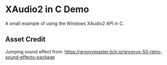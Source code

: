 XAudio2 in C Demo
=================

A small example of using the Windows XAudio2 API in C.

Asset Credit
------------

Jumping sound effect from: https://groovymaster.itch.io/groovys-50-retro-sound-effects-package